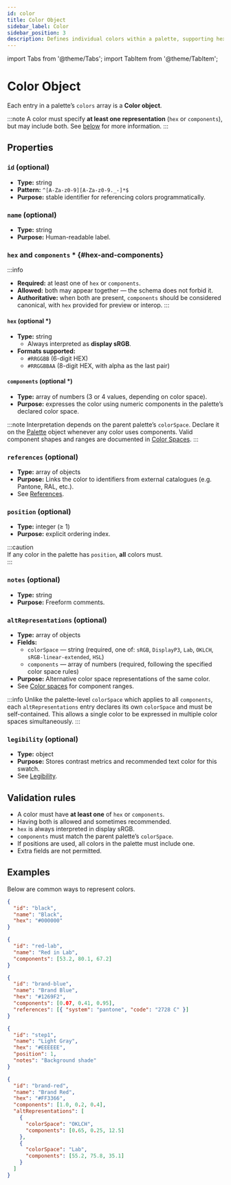 ```yaml
---
id: color
title: Color Object
sidebar_label: Color
sidebar_position: 3
description: Defines individual colors within a palette, supporting hex codes, color-space components, optional metadata, and references.
---
```


import Tabs from '@theme/Tabs';
import TabItem from '@theme/TabItem';

# Color Object

Each entry in a palette’s `colors` array is a **Color object**.

:::note
A color must specify **at least one representation** (`hex` or `components`), but may include both. See [below](#hex-and-components) for more information.
:::

## Properties

### `id` (optional)

- **Type:** string
- **Pattern:** `^[A-Za-z0-9][A-Za-z0-9._-]*$`
- **Purpose:** stable identifier for referencing colors programmatically.

### `name` (optional)

- **Type:** string
- **Purpose:** Human-readable label.

### `hex` and `components` \* {#hex-and-components}

:::info

- **Required:** at least one of `hex` or `components`.
- **Allowed:** both may appear together — the schema does not forbid it.
- **Authoritative:** when both are present, `components` should be considered canonical, with `hex` provided for preview or interop.
  :::

#### `hex` (optional \*)

- **Type:** string
  - Always interpreted as **display sRGB**.
- **Formats supported:**
  - `#RRGGBB` (6-digit HEX)
  - `#RRGGBBAA` (8-digit HEX, with alpha as the last pair)

#### `components` (optional \*)

- **Type:** array of numbers (3 or 4 values, depending on color space).
- **Purpose:** expresses the color using numeric components in the palette’s declared color space.

:::note
Interpretation depends on the parent palette’s `colorSpace`. Declare it on the [Palette](./palette.md) object whenever any color uses components. Valid component shapes and ranges are documented in [Color Spaces](./color-spaces.md).
:::

### `references` (optional)

- **Type:** array of objects
- **Purpose:** Links the color to identifiers from external catalogues (e.g. Pantone, RAL, etc.).
- See [References](./references).

### `position` (optional)

- **Type:** integer (≥ 1)
- **Purpose:** explicit ordering index.

:::caution  
If any color in the palette has `position`, **all** colors must.  
:::

### `notes` (optional)

- **Type:** string
- **Purpose:** Freeform comments.

### `altRepresentations` (optional)

- **Type:** array of objects
- **Fields:**
  - `colorSpace` — string (required, one of: `sRGB`, `DisplayP3`, `Lab`, `OKLCH`, `sRGB-linear-extended`, `HSL`)
  - `components` — array of numbers (required, following the specified color space rules)
- **Purpose:** Alternative color space representations of the same color.
- See [Color spaces](./color-spaces.md) for component ranges.

:::info
Unlike the palette-level `colorSpace` which applies to all `components`, each `altRepresentations` entry declares its own `colorSpace` and must be self-contained. This allows a single color to be expressed in multiple color spaces simultaneously.
:::

### `legibility` (optional)

- **Type:** object
- **Purpose:** Stores contrast metrics and recommended text color for this swatch.
- See [Legibility](./legibility).

## Validation rules

- A color must have **at least one** of `hex` or `components`.
- Having both is allowed and sometimes recommended.
- `hex` is always interpreted in display sRGB.
- `components` must match the parent palette’s `colorSpace`.
- If positions are used, all colors in the palette must include one.
- Extra fields are not permitted.

## Examples

Below are common ways to represent colors.

<Tabs>
  <TabItem value="hex" label="Hex only">

```json
{
  "id": "black",
  "name": "Black",
  "hex": "#000000"
}
```

  </TabItem>
<TabItem value="components" label="Components only">

```json
{
  "id": "red-lab",
  "name": "Red in Lab",
  "components": [53.2, 80.1, 67.2]
}
```

  </TabItem>
  <TabItem value="both" label="Hex + Components">

```json
{
  "id": "brand-blue",
  "name": "Brand Blue",
  "hex": "#1269F2",
  "components": [0.07, 0.41, 0.95],
  "references": [{ "system": "pantone", "code": "2728 C" }]
}
```

  </TabItem>
  <TabItem value="positioned" label="With Position">

```json
{
  "id": "step1",
  "name": "Light Gray",
  "hex": "#EEEEEE",
  "position": 1,
  "notes": "Background shade"
}
```

  </TabItem>
  <TabItem value="altrepresentations" label="altRepresentations">

```json
{
  "id": "brand-red",
  "name": "Brand Red",
  "hex": "#FF3366",
  "components": [1.0, 0.2, 0.4],
  "altRepresentations": [
    {
      "colorSpace": "OKLCH",
      "components": [0.65, 0.25, 12.5]
    },
    {
      "colorSpace": "Lab",
      "components": [55.2, 75.8, 35.1]
    }
  ]
}
```

  </TabItem>
</Tabs>
